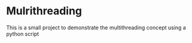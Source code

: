 # Mulrithreading
This is a small project to demonstrate the multithreading concept using a python script
